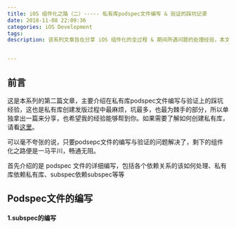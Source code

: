 ```yaml
---
title: iOS 组件化之路（二）----- 私有库podspec文件编写 & 验证的踩坑记录
date: 2018-11-08 22:09:36
categories: iOS Development
tags:
description: 该系列文章旨在分享 iOS 组件化的全过程 & 期间所遇问题的处理经验，本文是第二篇，重点介绍了podspec文件编写的详细方式与 pod 验证报错的定位与处理


---
```



## 前言

这是本系列的第二篇文章，主要介绍在私有库podspec文件编写与验证上的踩坑经验，这也是私有库创建发版过程中最麻烦，坑最多，也最为棘手的部分，所以单独拿出一篇来分享，也希望我的经验能够帮到你。如果需要了解如何创建私有库，请看[这里](https://shevakuilin.github.io/2018/08/20/iOS-%E7%BB%84%E4%BB%B6%E5%8C%96%E4%B9%8B%E8%B7%AF%EF%BC%88%E4%B8%80%EF%BC%89-CocoaPods%E7%A7%81%E6%9C%89%E5%BA%93%E7%9A%84%E5%88%9B%E5%BB%BA/)。

可以毫不夸张的说，只要podsepc文件的编写与验证的问题解决了，剩下的组件化之路便是一马平川，畅通无阻。

首先介绍的是 podspec 文件的详细编写，包括各个依赖关系的该如何处理、私有库依赖私有库、subspec依赖subspec等等


## Podspec文件的编写


#### 1.subspec的编写
